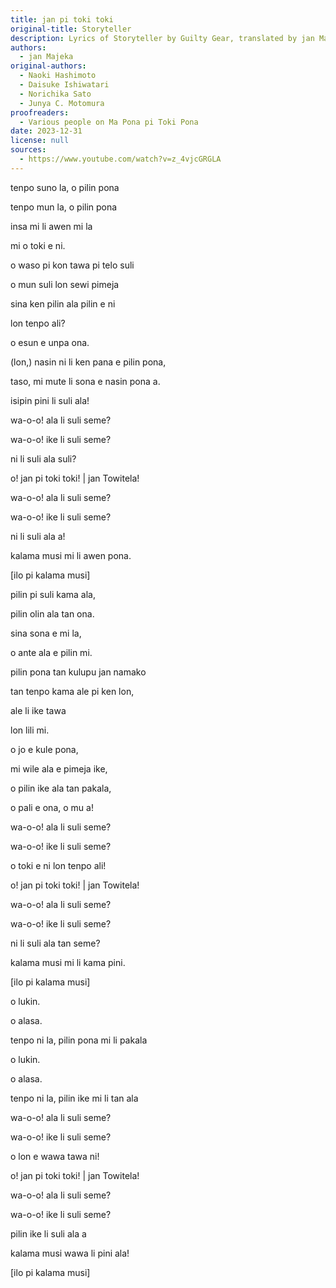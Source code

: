 ```yaml
---
title: jan pi toki toki
original-title: Storyteller
description: Lyrics of Storyteller by Guilty Gear, translated by jan Majeka
authors:
  - jan Majeka
original-authors:
  - Naoki Hashimoto
  - Daisuke Ishiwatari
  - Norichika Sato
  - Junya C. Motomura
proofreaders:
  - Various people on Ma Pona pi Toki Pona
date: 2023-12-31
license: null
sources:
  - https://www.youtube.com/watch?v=z_4vjcGRGLA
---
```


tenpo suno la, o pilin pona

tenpo mun la, o pilin pona

insa mi li awen mi la

mi o toki e ni.

o waso pi kon tawa pi telo suli

o mun suli lon sewi pimeja

sina ken pilin ala pilin e ni

lon tenpo ali?

o esun e unpa ona.

(lon,) nasin ni li ken pana e pilin pona,

taso, mi mute li sona e nasin pona a.

isipin pini li suli ala!

wa-o-o! ala li suli seme?

wa-o-o! ike li suli seme?

ni li suli ala suli?

o! jan pi toki toki! | jan Towitela!

wa-o-o! ala li suli seme?

wa-o-o! ike li suli seme?

ni li suli ala a!

kalama musi mi li awen pona.


[ilo pi kalama musi]


pilin pi suli kama ala,

pilin olin ala tan ona.

sina sona e mi la,

o ante ala e pilin mi.

pilin pona tan kulupu jan namako

tan tenpo kama ale pi ken lon,

ale li ike tawa

lon lili mi.

o jo e kule pona,

mi wile ala e pimeja ike,

o pilin ike ala tan pakala,

o pali e ona, o mu a!

wa-o-o! ala li suli seme?

wa-o-o! ike li suli seme?

o toki e ni lon tenpo ali!

o! jan pi toki toki! | jan Towitela!

wa-o-o! ala li suli seme?

wa-o-o! ike li suli seme?

ni li suli ala tan seme?

kalama musi mi li kama pini.


[ilo pi kalama musi]


o lukin.

o alasa.

tenpo ni la, pilin pona mi li pakala

o lukin.

o alasa.

tenpo ni la, pilin ike mi li tan ala

wa-o-o! ala li suli seme?

wa-o-o! ike li suli seme?

o lon e wawa tawa ni!

o! jan pi toki toki! | jan Towitela!

wa-o-o! ala li suli seme?

wa-o-o! ike li suli seme?

pilin ike li suli ala a

kalama musi wawa li pini ala!


[ilo pi kalama musi]
